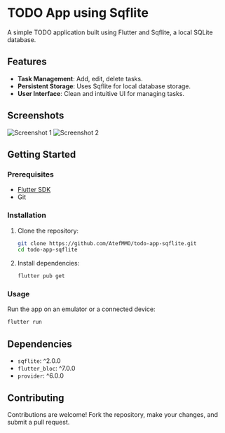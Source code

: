 
# TODO App using Sqflite

A simple TODO application built using Flutter and Sqflite, a local SQLite database.

## Features

- **Task Management**: Add, edit, delete tasks.
- **Persistent Storage**: Uses Sqflite for local database storage.
- **User Interface**: Clean and intuitive UI for managing tasks.

## Screenshots

![Screenshot 1](screenshots/screenshot1.png)
![Screenshot 2](screenshots/screenshot2.png)

## Getting Started

### Prerequisites

- [Flutter SDK](https://flutter.dev/docs/get-started/install)
- Git

### Installation

1. Clone the repository:
   ```bash
   git clone https://github.com/AtefMMO/todo-app-sqflite.git
   cd todo-app-sqflite
   ```

2. Install dependencies:
   ```bash
   flutter pub get
   ```

### Usage

Run the app on an emulator or a connected device:
   ```bash
   flutter run
   ```

## Dependencies

- `sqflite`: ^2.0.0
- `flutter_bloc`: ^7.0.0
- `provider`: ^6.0.0

## Contributing

Contributions are welcome! Fork the repository, make your changes, and submit a pull request.

